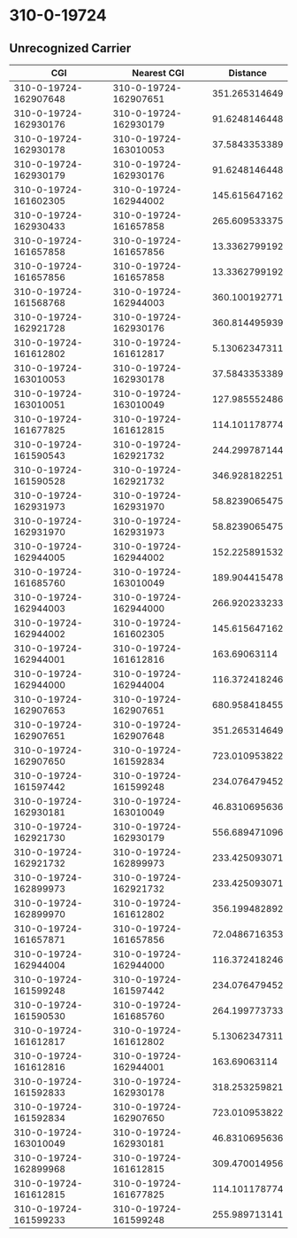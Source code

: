 # 310-0-19724
## Unrecognized Carrier


| CGI | Nearest CGI | Distance |
|-----|-------------|----------|
| 310-0-19724-162907648 | 310-0-19724-162907651 | 351.265314649 |
| 310-0-19724-162930176 | 310-0-19724-162930179 | 91.6248146448 |
| 310-0-19724-162930178 | 310-0-19724-163010053 | 37.5843353389 |
| 310-0-19724-162930179 | 310-0-19724-162930176 | 91.6248146448 |
| 310-0-19724-161602305 | 310-0-19724-162944002 | 145.615647162 |
| 310-0-19724-162930433 | 310-0-19724-161657858 | 265.609533375 |
| 310-0-19724-161657858 | 310-0-19724-161657856 | 13.3362799192 |
| 310-0-19724-161657856 | 310-0-19724-161657858 | 13.3362799192 |
| 310-0-19724-161568768 | 310-0-19724-162944003 | 360.100192771 |
| 310-0-19724-162921728 | 310-0-19724-162930176 | 360.814495939 |
| 310-0-19724-161612802 | 310-0-19724-161612817 | 5.13062347311 |
| 310-0-19724-163010053 | 310-0-19724-162930178 | 37.5843353389 |
| 310-0-19724-163010051 | 310-0-19724-163010049 | 127.985552486 |
| 310-0-19724-161677825 | 310-0-19724-161612815 | 114.101178774 |
| 310-0-19724-161590543 | 310-0-19724-162921732 | 244.299787144 |
| 310-0-19724-161590528 | 310-0-19724-162921732 | 346.928182251 |
| 310-0-19724-162931973 | 310-0-19724-162931970 | 58.8239065475 |
| 310-0-19724-162931970 | 310-0-19724-162931973 | 58.8239065475 |
| 310-0-19724-162944005 | 310-0-19724-162944002 | 152.225891532 |
| 310-0-19724-161685760 | 310-0-19724-163010049 | 189.904415478 |
| 310-0-19724-162944003 | 310-0-19724-162944000 | 266.920233233 |
| 310-0-19724-162944002 | 310-0-19724-161602305 | 145.615647162 |
| 310-0-19724-162944001 | 310-0-19724-161612816 | 163.69063114 |
| 310-0-19724-162944000 | 310-0-19724-162944004 | 116.372418246 |
| 310-0-19724-162907653 | 310-0-19724-162907651 | 680.958418455 |
| 310-0-19724-162907651 | 310-0-19724-162907648 | 351.265314649 |
| 310-0-19724-162907650 | 310-0-19724-161592834 | 723.010953822 |
| 310-0-19724-161597442 | 310-0-19724-161599248 | 234.076479452 |
| 310-0-19724-162930181 | 310-0-19724-163010049 | 46.8310695636 |
| 310-0-19724-162921730 | 310-0-19724-162930179 | 556.689471096 |
| 310-0-19724-162921732 | 310-0-19724-162899973 | 233.425093071 |
| 310-0-19724-162899973 | 310-0-19724-162921732 | 233.425093071 |
| 310-0-19724-162899970 | 310-0-19724-161612802 | 356.199482892 |
| 310-0-19724-161657871 | 310-0-19724-161657856 | 72.0486716353 |
| 310-0-19724-162944004 | 310-0-19724-162944000 | 116.372418246 |
| 310-0-19724-161599248 | 310-0-19724-161597442 | 234.076479452 |
| 310-0-19724-161590530 | 310-0-19724-161685760 | 264.199773733 |
| 310-0-19724-161612817 | 310-0-19724-161612802 | 5.13062347311 |
| 310-0-19724-161612816 | 310-0-19724-162944001 | 163.69063114 |
| 310-0-19724-161592833 | 310-0-19724-162930178 | 318.253259821 |
| 310-0-19724-161592834 | 310-0-19724-162907650 | 723.010953822 |
| 310-0-19724-163010049 | 310-0-19724-162930181 | 46.8310695636 |
| 310-0-19724-162899968 | 310-0-19724-161612815 | 309.470014956 |
| 310-0-19724-161612815 | 310-0-19724-161677825 | 114.101178774 |
| 310-0-19724-161599233 | 310-0-19724-161599248 | 255.989713141 |
